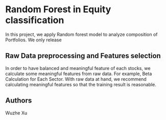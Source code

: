 # Random Forest in Equity classification

In this project, we apply Random forest model to analyze composition of Portfolios.
We only release 


## Raw Data preprocessing and Features selection
In order to have balanced and meaningful feature of each stocks, we calculate some meaningful features from raw data. For example, Beta Calculation for Each Sector. With raw data at hand, we recommend calculating meaningful features so that the training result is reasonable.




## Authors
Wuzhe Xu

